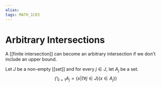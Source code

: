 ```yaml
---
alias:
tags: MATH_1C03
---
```

# Arbitrary Intersections
A [[finite intersection]] can become an arbitrary intersection if we don't include an upper bound. 

Let $J$ be a non-empty [[set]] and for every $j\in J$, let $A_j$ be a set.
$$\bigcap_{i=1}A_j=\{x|(\forall j\in J)(x\in A_j)\}$$